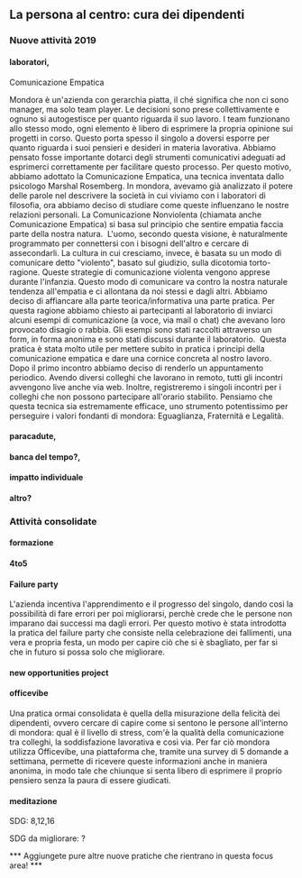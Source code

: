 ## La persona al centro: cura dei dipendenti 

### Nuove attività 2019

#### laboratori, 

Comunicazione Empatica

Mondora è un'azienda con gerarchia piatta, il ché significa che non ci sono manager, ma solo team player.
Le decisioni sono prese collettivamente e ognuno si autogestisce per quanto riguarda il suo lavoro. I team funzionano allo stesso modo, ogni elemento è libero di esprimere la propria opinione sui progetti in corso.
Questo porta spesso il singolo a doversi esporre per quanto riguarda i suoi pensieri e desideri in materia lavorativa. Abbiamo pensato fosse importante dotarci degli strumenti comunicativi adeguati ad esprimerci correttamente per facilitare questo processo.
Per questo motivo, abbiamo adottato la Comunicazione Empatica, una tecnica inventata dallo psicologo Marshal Rosemberg.
In mondora, avevamo già analizzato il potere delle parole nel descrivere la società in cui viviamo con i laboratori di filosofia, ora abbiamo deciso di studiare come queste influenzano le nostre relazioni personali.
La Comunicazione Nonviolenta (chiamata anche Comunicazione Empatica) si basa sul principio che sentire empatia faccia parte della nostra natura. 
L'uomo, secondo questa visione, è naturalmente programmato per connettersi con i bisogni dell'altro e cercare di assecondarli.
La cultura in cui cresciamo, invece, è basata su un modo di comunicare detto "violento", basato sul giudizio, sulla dicotomia torto-ragione.
Queste strategie di comunicazione violenta vengono apprese durante l'infanzia. Questo modo di comunicare va contro la nostra naturale tendenza all'empatia e ci allontana da noi stessi e dagli altri.
Abbiamo deciso di affiancare alla parte teorica/informativa una parte pratica.
Per questa ragione abbiamo chiesto ai partecipanti al laboratorio di inviarci alcuni esempi di comunicazione (a voce, via mail o chat) che avevano loro provocato disagio o rabbia.
Gli esempi sono stati raccolti attraverso un form, in forma anonima e sono stati discussi durante il laboratorio. 
Questa pratica è stata molto utile per mettere subito in pratica i principi della comunicazione empatica e dare una cornice concreta al nostro lavoro.
Dopo il primo incontro abbiamo deciso di renderlo un appuntamento periodico. Avendo diversi colleghi che lavorano in remoto, tutti gli incontri avvengono live anche via web. Inoltre, registreremo i singoli incontri per i colleghi che non possono partecipare all'orario stabilito.
Pensiamo che questa tecnica sia estremamente efficace, uno strumento potentissimo per perseguire i valori fondanti  di mondora: Eguaglianza, Fraternità e Legalità.

#### paracadute, 

#### banca del tempo?, 

#### impatto individuale

#### altro?

### Attività consolidate

#### formazione

#### 4to5

#### Failure party 
L'azienda incentiva l'apprendimento e il progresso del singolo, dando così la possibilità di fare errori per poi migliorarsi, perchè crede che le persone non imparano dai successi ma dagli errori. Per questo motivo è stata introdotta la pratica del failure party che consiste nella celebrazione dei fallimenti, una vera e propria festa, un modo per capire ciò che si è sbagliato, per far si che in futuro si possa solo che migliorare.

#### new opportunities project

#### officevibe 
Una pratica ormai consolidata è quella della misurazione della felicità dei dipendenti, ovvero cercare di capire come si sentono le persone all'interno di mondora: qual è il livello di stress, com'è la qualità della comunicazione tra colleghi, la soddisfazione lavorativa e così via. Per far ciò mondora utilizza Officevibe, una piattaforma che, tramite una survey di 5 domande a settimana, permette di ricevere queste informazioni anche in maniera anonima, in modo tale che chiunque si senta libero di esprimere il proprio pensiero senza la paura di essere giudicati.

#### meditazione

SDG: 8,12,16

SDG da migliorare: ?

*** Aggiungete pure altre nuove pratiche che rientrano in questa focus area! ***
